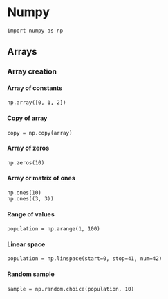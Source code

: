 # Numpy
`import numpy as np`

## Arrays

### Array creation

#### Array of constants
`np.array([0, 1, 2])`

#### Copy of array
`copy = np.copy(array)`

#### Array of zeros
`np.zeros(10)`

#### Array or matrix of ones
`np.ones(10)`  
`np.ones((3, 3))`

#### Range of values
`population = np.arange(1, 100)`

#### Linear space
`population = np.linspace(start=0, stop=41, num=42)`

#### Random sample
`sample = np.random.choice(population, 10)`
